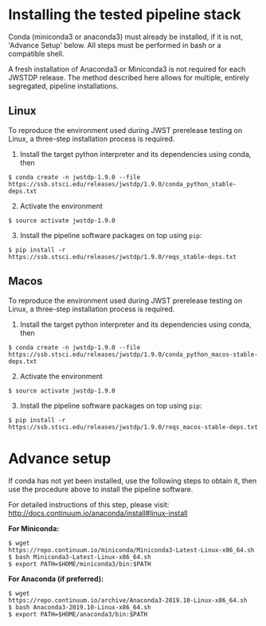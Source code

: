 # Installing the tested pipeline stack

Conda (miniconda3 or anaconda3) must already be installed, if it is not,
'Advance Setup' below.
All steps must be performed in bash or a compatible shell.

A fresh installation of Anaconda3 or Miniconda3 is not required for each JWSTDP
release. The method described here allows for multiple, entirely segregated,
pipeline installations.

## Linux
To reproduce the environment used during JWST prerelease testing on Linux, a 
three-step installation process is required.

1) Install the target python interpreter and its dependencies using conda, then
```
$ conda create -n jwstdp-1.9.0 --file
https://ssb.stsci.edu/releases/jwstdp/1.9.0/conda_python_stable-deps.txt
```

2) Activate the environment
```
$ source activate jwstdp-1.9.0
```

3) Install the pipeline software packages on top using `pip`:
```
$ pip install -r https://ssb.stsci.edu/releases/jwstdp/1.9.0/reqs_stable-deps.txt
```

## Macos
To reproduce the environment used during JWST prerelease testing on Linux, a 
three-step installation process is required.

1) Install the target python interpreter and its dependencies using conda, then
```
$ conda create -n jwstdp-1.9.0 --file
https://ssb.stsci.edu/releases/jwstdp/1.9.0/conda_python_macos-stable-deps.txt
```

2) Activate the environment
```
$ source activate jwstdp-1.9.0
```

3) Install the pipeline software packages on top using `pip`:
```
$ pip install -r https://ssb.stsci.edu/releases/jwstdp/1.9.0/reqs_macos-stable-deps.txt
```

# Advance setup
 
If conda has not yet been installed, use the following steps to obtain
it, then use the procedure above to install the pipeline software.

For detailed instructions of this step, please visit: http://docs.continuum.io/anaconda/install#linux-install

**For Miniconda:**

```
$ wget
https://repo.continuum.io/miniconda/Miniconda3-Latest-Linux-x86_64.sh
$ bash Miniconda3-Latest-Linux-x86_64.sh
$ export PATH=$HOME/miniconda3/bin:$PATH
```

**For Anaconda (if preferred):**

```
$ wget
https://repo.continuum.io/archive/Anaconda3-2019.10-Linux-x86_64.sh
$ bash Anaconda3-2019.10-Linux-x86_64.sh
$ export PATH=$HOME/anaconda3/bin:$PATH
```
